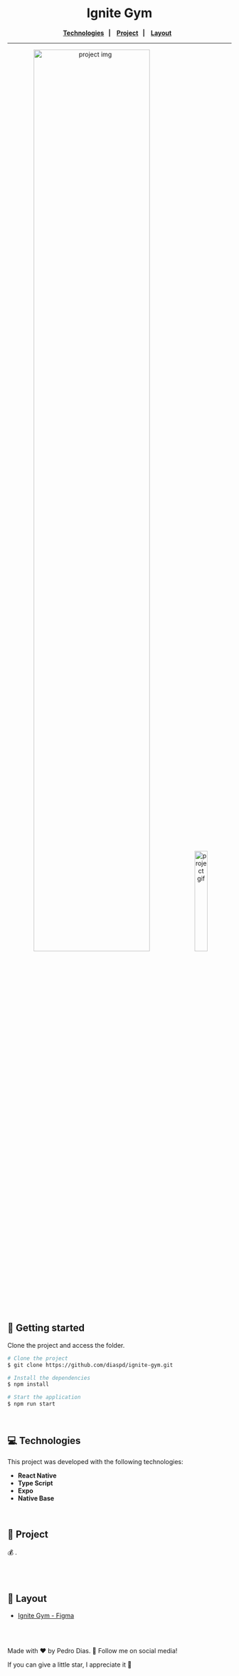 <h1 align="center">
   Ignite Gym
</h1> 

<div align="center">
  <b>
    <a href="#-Technologies"><b>Technologies</b></a>&nbsp;&nbsp;&nbsp;|&nbsp;&nbsp;&nbsp;
    <a href="#-Project"><b>Project</b></a>&nbsp;&nbsp;&nbsp;|&nbsp;&nbsp;&nbsp;
    <a href="#-Layout"><b>Layout</b></a>&nbsp;&nbsp;&nbsp;
  </b>  
</div>

---

<div align="center">
 <img alt="project img" title="project img" src="./mobile/assets/templates/img.svg" width="72%" />
 <img alt="project gif" title="project gif" src="./mobile/assets/templates/gif.gif" width="24%" />  
</div> 

</br>

## 🚀 Getting started

Clone the project and access the folder.

```bash
# Clone the project
$ git clone https://github.com/diaspd/ignite-gym.git

# Install the dependencies
$ npm install

# Start the application
$ npm run start

```
</br>

## 💻 Technologies

This project was developed with the following technologies:
<b>
- React Native
- Type Script
- Expo
- Native Base
</b>

</br>

## 📄 Project
💰 .

<br></br>

## 🔖 Layout
- [Ignite Gym - Figma](https://www.figma.com/community/file/1163926136397847279)

<br></br>

Made with ♥ by Pedro Dias. 👋 Follow me on social media! </br>

If you can give a little star, I appreciate it 🤩
